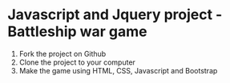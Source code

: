 Javascript and Jquery project - Battleship war game
=============================

1. Fork the project on Github
2. Clone the project to your computer
3. Make the game using HTML, CSS, Javascript and Bootstrap

